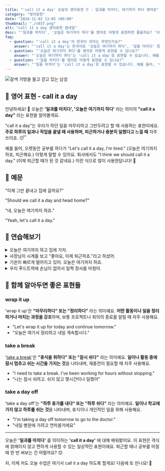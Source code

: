 ```yaml
---
title: "'call it a day' 오늘의 영어표현 ⏰ - 일과를 마치다, 여기까지 하다 영어로"
category: "영어표현"
date: "2024-11-02 13:05 +09:00"
thumbnail: "./v037.png"
alt: "call it a day 영어표현 썸네일"
desc: "'일과를 마치다', '오늘은 여기까지 하다'를 영어로 어떻게 표현하면 좋을까요? '이제 그만 끝내고 집에 갈까요?', '네, 오늘은 여기까지 하죠.' 등을 영어로 표현하는 법을 배워봅시다. 다양한 예문을 통해서 연습하고 본인의 표현으로 만들어 보세요."
faq:
  - question: "'call it a day'의 한국어 의미는 무엇인가요?"
    answer: "'call it a day'는 한국어로 '오늘은 여기까지 하다', '일을 마치다' 등의 의미로 해석될 수 있습니다."
  - question: "'오늘은 여기까지 하다'를 영어로 어떻게 표현할 수 있나요?"
    answer: "'오늘은 여기까지 하다'는 'call it a day'로 표현할 수 있습니다. 예를 들어, '오늘은 여기까지 하고 집에 가자'는 'Let's call it a day and go home'으로 말할 수 있습니다."
  - question: "'일을 마치다'를 영어로 어떻게 표현할 수 있나요?"
    answer: "'일을 마치다'는 'call it a day'로 표현할 수 있습니다. 예를 들어, '이 프로젝트를 다 끝냈으니 이제 일을 마치자'는 'We finished this project, so let's call it a day'로 말할 수 있습니다."
---
```


![갈색 가방을 들고 걷고 있는 남성](./v037-1.jpg)

## 🌟 영어 표현 - call it a day

안녕하세요! 👋 오늘은 **'일과를 마치다', '오늘은 여기까지 하다'** 라는 의미의 **"call it a day"** 라는 표현을 알아볼게요.

"call it a day"는 우리가 하던 일을 마무리하고 그만두려고 할 때 사용하는 표현이에요. **주로 하루의 일과나 작업을 끝낼 때 사용하며, 피곤하거나 충분히 일했다고 느낄 때** 자주 쓰이죠. 😴

예를 들어, 오랫동안 공부를 하다가 "Let's call it a day, I'm tired." (오늘은 여기까지 하죠, 피곤해요.) 이렇게 말할 수 있어요. 회사에서도 "I think we should call it a day." (이제 퇴근할 때가 된 것 같네요.) 이런 식으로 많이 사용한답니다! 🏢

<script async src="https://pagead2.googlesyndication.com/pagead/js/adsbygoogle.js?client=ca-pub-1465612013356152"
     crossorigin="anonymous"></script>
<!-- engple-horizontal-ad -->

<ins class="adsbygoogle"
     style="display:block"
     data-ad-client="ca-pub-1465612013356152"
     data-ad-slot="2106896038"
     data-ad-format="auto"
     data-full-width-responsive="true"></ins>

<script>
     (adsbygoogle = window.adsbygoogle || []).push({});
</script>

## 📖 예문

"이제 그만 끝내고 집에 갈까요?"

"Should we call it a day and head home?"

"네, 오늘은 여기까지 하죠."

"Yeah, let's call it a day."

## 💬 연습해보기

<details>
<summary>오늘은 여기까지 하고 집에 가자.</summary>
<span>Let's call it a day and head home.</span>
</details>

<details>
<summary>사장님이 시계를 보고 "좋아요, 이제 퇴근하죠."라고 하셨어.</summary>
<span>The boss <a href="/blog/in-english/319.look-at/">looked at</a> his watch and said, "Alright team, let's call it a day."</span>
</details>

<details>
<summary>기온이 빠르게 떨어지고 있어. 오늘은 여기까지 하죠.</summary>
<span>The temperature's dropping fast. We'd better call it a day, guys.</span>
</details>

<details>
<summary>우리 푸드트럭에 손님이 없어서 일찍 장사를 마쳤어.</summary>
<span>Our food truck wasn't getting any customers, so we called it a day early.</span>
</details>

## 🤝 함께 알아두면 좋은 표현들

### wrap it up

'wrap it up'은 **"마무리하다" 또는 "정리하다"** 라는 의미예요. **어떤 활동이나 일을 정리하거나 마치는 과정을 강조**하며, 보통 프로젝트나 회의의 종료를 알릴 때 자주 사용해요.

- "Let's wrap it up for today and continue tomorrow."
- "오늘은 여기서 정리하고 내일 계속합시다."

### take a break

'[take a break](/blog/in-english/202.take-a-break/)'은 **"휴식을 취하다" 또는 "잠시 쉬다"** 라는 의미예요. **일이나 활동 중에 잠시 멈추고 쉬는 시간을 가지는 것**을 나타내며, 재충전이 필요할 때 자주 사용해요.

- "I need to take a break. I've been working for hours without stopping."
- "나는 잠시 쉬려고. 쉬지 않고 몇시간이나 일했어"

### take a day off

'take a day off'는 **"하루 휴가를 내다" 또는 "하루 쉬다"** 라는 의미예요. **일이나 학교에 가지 않고 하루를 쉬는 것**을 나타내며, 휴식이나 개인적인 일을 위해 사용해요.

- "I'm taking a day off tomorrow to go to the doctor."
- "내일 병원에 가려고 연차쓸거에요"

---

오늘은 **'일과를 마치다'** 를 의미하는 **'call it a day'** 에 대해 배워봤어요. 이 표현은 격식에 얽매이지 않고 편하게 사용할 수 있는 일상적인 표현이에요. 퇴근할 때나 공부를 마칠 때 한 번 써보는 건 어떨까요? 😊

자, 이제 저도 오늘 수업은 여기서 call it a day 하도록 할게요! 다음에 또 만나요! 👋
